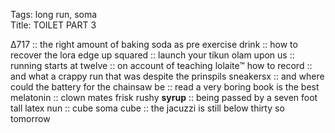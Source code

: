 Tags: long run, soma  
Title: TOILET PART 3  
  
∆717 :: the right amount of baking soda as pre exercise drink :: how to recover the lora edge up squared ::  launch your tikun olam upon us :: running starts at twelve :: on account of teaching lolaite™ how to record :: and what a crappy run that was despite the prinspils sneakersx :: and where could the battery for the chainsaw be :: read a very boring book is the best melatonin :: clown mates frisk rushy **syrup** :: being passed by a seven foot tall latex nun :: cube soma cube :: the jacuzzi is still below thirty so tomorrow  

